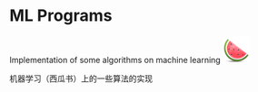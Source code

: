 # ML Programs

Implementation of some algorithms on machine learning ![Alt text](00298AB4.png)

机器学习（西瓜书）上的一些算法的实现


